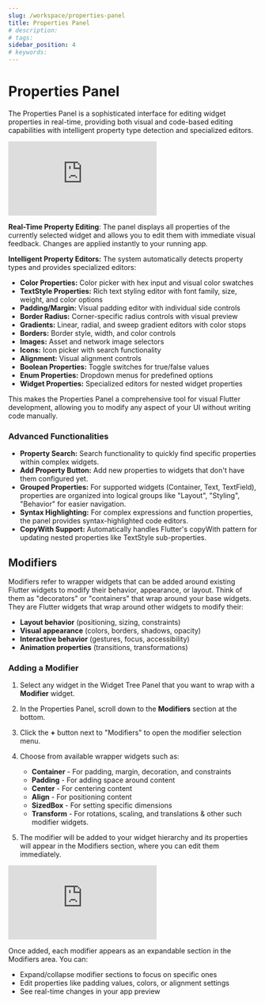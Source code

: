 ```yaml
---
slug: /workspace/properties-panel
title: Properties Panel 
# description: 
# tags: 
sidebar_position: 4
# keywords: 
---
```


# Properties Panel 

The Properties Panel is a sophisticated interface for editing widget properties in real-time, providing both visual and code-based editing capabilities with intelligent property type detection and specialized editors.

<div style={{
    position: 'relative',
    paddingBottom: 'calc(50.67989417989418% + 41px)', // Keeps the aspect ratio and additional padding
    height: 0,
    width: '100%'}}>
    <iframe 
        src="https://demo.arcade.software/6AJA10eoZEfsJPrjKyrp?embed&show_copy_link=true"
        title=""
        style={{
            position: 'absolute',
            top: 0,
            left: 0,
            width: '100%',
            height: '100%',
            colorScheme: 'light'
        }}
        frameborder="0"
        loading="lazy"
        webkitAllowFullScreen
        mozAllowFullScreen
        allowFullScreen
        allow="clipboard-write">
    </iframe>
</div>
<p></p>



**Real-Time Property Editing**: The panel displays all properties of the currently selected widget and allows you to edit them with immediate visual feedback. Changes are applied instantly to your running app.

**Intelligent Property Editors:** The system automatically detects property types and provides specialized editors:
- **Color Properties:** Color picker with hex input and visual color swatches
- **TextStyle Properties:** Rich text styling editor with font family, size, weight, and color options
- **Padding/Margin:** Visual padding editor with individual side controls
- **Border Radius:** Corner-specific radius controls with visual preview
- **Gradients:** Linear, radial, and sweep gradient editors with color stops
- **Borders:** Border style, width, and color controls
- **Images:** Asset and network image selectors
- **Icons:** Icon picker with search functionality
- **Alignment:** Visual alignment controls
- **Boolean Properties:** Toggle switches for true/false values
- **Enum Properties:** Dropdown menus for predefined options
- **Widget Properties:** Specialized editors for nested widget properties



This makes the Properties Panel a comprehensive tool for visual Flutter development, allowing you to modify any aspect of your UI without writing code manually.


### Advanced Functionalities

- **Property Search:** Search functionality to quickly find specific properties within complex widgets.
- **Add Property Button:** Add new properties to widgets that don't have them configured yet.
- **Grouped Properties:** For supported widgets (Container, Text, TextField), properties are organized into logical groups like "Layout", "Styling", "Behavior" for easier navigation.
- **Syntax Highlighting:** For complex expressions and function properties, the panel provides syntax-highlighted code editors.
- **CopyWith Support:** Automatically handles Flutter's copyWith pattern for updating nested properties like TextStyle sub-properties.



## Modifiers


Modifiers refer to wrapper widgets that can be added around existing Flutter widgets to modify their behavior, appearance, or layout. Think of them as "decorators" or "containers" that wrap around your base widgets. They are Flutter widgets that wrap around other widgets to modify their:
- **Layout behavior** (positioning, sizing, constraints)
- **Visual appearance** (colors, borders, shadows, opacity)
- **Interactive behavior** (gestures, focus, accessibility)
- **Animation properties** (transitions, transformations)




### Adding a Modifier

1. Select any widget in the Widget Tree Panel that you want to wrap with a **Modifier** widget.

2. In the Properties Panel, scroll down to the **Modifiers** section at the bottom.

3. Click the **+** button next to "Modifiers" to open the modifier selection menu.

4. Choose from available wrapper widgets such as:
    - **Container** - For padding, margin, decoration, and constraints
    - **Padding** - For adding space around content
    - **Center** - For centering content
    - **Align** - For positioning content
    - **SizedBox** - For setting specific dimensions
    - **Transform** - For rotations, scaling, and translations & other such modifier widgets. 


5. The modifier will be added to your widget hierarchy and its properties will appear in the Modifiers section, where you can edit them immediately.


<div style={{
    position: 'relative',
    paddingBottom: 'calc(50.67989417989418% + 41px)', // Keeps the aspect ratio and additional padding
    height: 0,
    width: '100%'}}>
    <iframe 
        src="https://demo.arcade.software/JPPGJVEhgwSBhviyKmUs?embed&show_copy_link=true"
        title=""
        style={{
            position: 'absolute',
            top: 0,
            left: 0,
            width: '100%',
            height: '100%',
            colorScheme: 'light'
        }}
        frameborder="0"
        loading="lazy"
        webkitAllowFullScreen
        mozAllowFullScreen
        allowFullScreen
        allow="clipboard-write">
    </iframe>
</div>
<p></p>


Once added, each modifier appears as an expandable section in the Modifiers area. You can:
- Expand/collapse modifier sections to focus on specific ones
- Edit properties like padding values, colors, or alignment settings
- See real-time changes in your app preview

